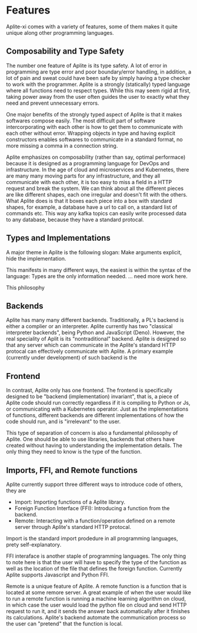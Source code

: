 
# Features

Aplite-xi comes with a variety of features, some of them makes it quite unique along other programming languages. 

## Composability and Type Safety

The number one feature of Aplite is its type safety. A lot of error in programming are type error and poor boundary/error handling, in addition, a lot of pain and sweat could have been safe by simply having a type checker to work with the programmer. Aplite is a strongly (statically) typed language where all functions need to respect types. While this may seem rigid at first, taking power away from the user often guides the user to exactly what they need and prevent unnecessary errors. 

One major benefits of the strongly typed aspect of Aplite is that it makes softwares compose easily. The most difficult part of software intercorporating with each other is how to get them to communicate with each other without error. Wrapping objects in type and having explicit constructors enables softwares to communicate in a standard format, no more missing a comma in a connection string. 

Aplite emphasizes on composability (rather than say, optimal performace) because it is designed as a programming language for DevOps and infrastructure. In the age of cloud and microservices and Kubernetes, there are many many moving parts for any infrastructure, and they all communicate with each other, it is too easy to miss a field in a HTTP request and break the system. 
We can think about all the different pieces are like different shapes, each one irregular and doesn't fit with the others. What Aplite does is that it boxes each piece into a box with standard shapes, for example, a database have a url to call on, a standard list of commands etc. This way any kafka topics can easily write processed data to any database, because they have a standard protocal.

## Types and Implementations
A major theme in Aplite is the following slogan:
Make arguments explicit, hide the implementation.

This manifests in many different ways, the easiest is within the syntax of the language:
Types are the only information needed. ... need more work here.

This philosophy 

## Backends
Aplite has many many different backends. Traditionally, a PL's backend is either a complier or an interpreter. Aplite currently has two "classical interpreter backends", being Python and JavaScript (Deno). However, the real speciality of Aplit is its "nontraditional" backend. Aplite is designed so that any server which can communicate in the Aplite's standard HTTP protocal can effectively communicate with Aplite. A primary example (currently under development) of such backend is the 


## Frontend
In contrast, Aplite only has one frontend. The frontend is specifically designed to be "backend (implementation) invariant", that is, a piece of Aplite code should run correctly regardless if it is compiling to Python or Js, or communicating with a Kubernetes operator. Just as the implementations of functions, different backends are different implementations of how the code should run, and is "irrelevant" to the user. 

This type of separation of concern is also a fundamental philosophy of Aplite. One should be able to use libraries, backends that others have created without having to understanding the implementation details. The only thing they need to know is the type of the function.


## Imports, FFI, and Remote functions

Aplite currently support three different ways to introduce code of others, they are 
- Import: Importing functions of a Aplite library. 
- Foreign Function Interface (FFI): Introducing a function from the backend.
- Remote: Interacting with a function/operation defined on a remote server through Aplite's standard HTTP protocal.

Import is the standard import prodedure in all programming languages, prety self-explanatory.

FFI interaface is another staple of programming languages. The only thing to note here is that the user will have to specify the type of the function as well as the location of the file that defines the foreign function. Currently Aplite supports Javascript and Python FFI.

Remote is a unique feature of Aplite. A remote function is a function that is located at some remore server. A great example of when the user would like to run a remote function is running a machine learning algorithm on cloud, in which case the user would load the python file on cloud and send HTTP request to run it, and it sends the answer back automatically after it finishes its calculations. Aplite's backend automate the communication process so the user can "pretend" that the function is local.

